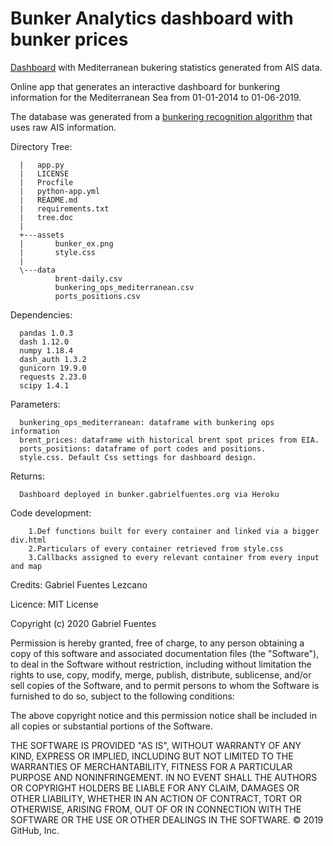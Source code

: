 # Bunker Analytics dashboard with bunker prices
[Dashboard](http://bunker.gabrielfuentes.org) with Mediterranean bukering statistics generated from AIS data.

Online app that generates an interactive dashboard for bunkering information for the Mediterranean Sea from 01-01-2014 to 01-06-2019. 

The database was generated from a [bunkering recognition algorithm](https://github.com/gabrielfuenmar/bunkering-recognition) that uses raw AIS information.

Directory Tree:

      |   app.py
      |   LICENSE
      |   Procfile
      |   python-app.yml
      |   README.md
      |   requirements.txt
      |   tree.doc
      |   
      +---assets
      |       bunker_ex.png
      |       style.css
      |       
      \---data
              brent-daily.csv
              bunkering_ops_mediterranean.csv
              ports_positions.csv

Dependencies:

      pandas 1.0.3
      dash 1.12.0
      numpy 1.18.4
      dash_auth 1.3.2
      gunicorn 19.9.0
      requests 2.23.0
      scipy 1.4.1

Parameters: 

      bunkering_ops_mediterranean: dataframe with bunkering ops information
      brent_prices: dataframe with historical brent spot prices from EIA.
      ports_positions: dataframe of port codes and positions.
      style.css. Default Css settings for dashboard design.

Returns: 

      Dashboard deployed in bunker.gabrielfuentes.org via Heroku
        
Code development:
  
        1.Def functions built for every container and linked via a bigger div.html
        2.Particulars of every container retrieved from style.css
        3.Callbacks assigned to every relevant container from every input and map
  
Credits: Gabriel Fuentes Lezcano

Licence: MIT License

Copyright (c) 2020 Gabriel Fuentes

Permission is hereby granted, free of charge, to any person obtaining a copy
of this software and associated documentation files (the "Software"), to deal
in the Software without restriction, including without limitation the rights
to use, copy, modify, merge, publish, distribute, sublicense, and/or sell
copies of the Software, and to permit persons to whom the Software is
furnished to do so, subject to the following conditions:

The above copyright notice and this permission notice shall be included in all
copies or substantial portions of the Software.

THE SOFTWARE IS PROVIDED "AS IS", WITHOUT WARRANTY OF ANY KIND, EXPRESS OR
IMPLIED, INCLUDING BUT NOT LIMITED TO THE WARRANTIES OF MERCHANTABILITY,
FITNESS FOR A PARTICULAR PURPOSE AND NONINFRINGEMENT. IN NO EVENT SHALL THE
AUTHORS OR COPYRIGHT HOLDERS BE LIABLE FOR ANY CLAIM, DAMAGES OR OTHER
LIABILITY, WHETHER IN AN ACTION OF CONTRACT, TORT OR OTHERWISE, ARISING FROM,
OUT OF OR IN CONNECTION WITH THE SOFTWARE OR THE USE OR OTHER DEALINGS IN THE
SOFTWARE.
© 2019 GitHub, Inc.
